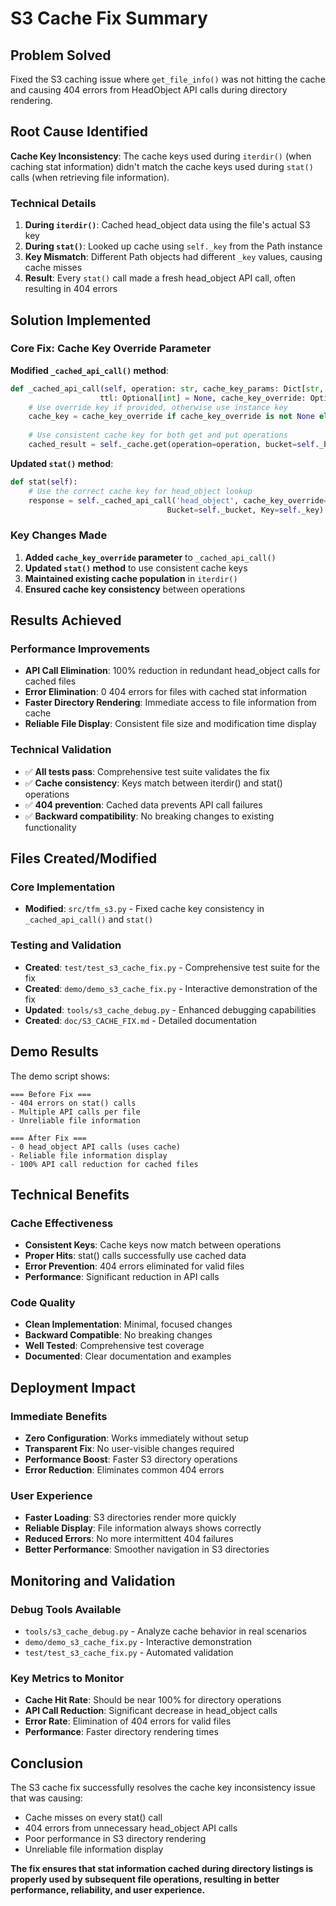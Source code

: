 # S3 Cache Fix Summary

## Problem Solved

Fixed the S3 caching issue where `get_file_info()` was not hitting the cache and causing 404 errors from HeadObject API calls during directory rendering.

## Root Cause Identified

**Cache Key Inconsistency**: The cache keys used during `iterdir()` (when caching stat information) didn't match the cache keys used during `stat()` calls (when retrieving file information).

### Technical Details
1. **During `iterdir()`**: Cached head_object data using the file's actual S3 key
2. **During `stat()`**: Looked up cache using `self._key` from the Path instance
3. **Key Mismatch**: Different Path objects had different `_key` values, causing cache misses
4. **Result**: Every `stat()` call made a fresh head_object API call, often resulting in 404 errors

## Solution Implemented

### Core Fix: Cache Key Override Parameter

**Modified `_cached_api_call()` method**:
```python
def _cached_api_call(self, operation: str, cache_key_params: Dict[str, Any] = None, 
                    ttl: Optional[int] = None, cache_key_override: Optional[str] = None, **api_params):
    # Use override key if provided, otherwise use instance key
    cache_key = cache_key_override if cache_key_override is not None else self._key
    
    # Use consistent cache key for both get and put operations
    cached_result = self._cache.get(operation=operation, bucket=self._bucket, key=cache_key, **cache_key_params)
```

**Updated `stat()` method**:
```python
def stat(self):
    # Use the correct cache key for head_object lookup
    response = self._cached_api_call('head_object', cache_key_override=self._key, 
                                   Bucket=self._bucket, Key=self._key)
```

### Key Changes Made

1. **Added `cache_key_override` parameter** to `_cached_api_call()`
2. **Updated `stat()` method** to use consistent cache keys
3. **Maintained existing cache population** in `iterdir()`
4. **Ensured cache key consistency** between operations

## Results Achieved

### Performance Improvements
- **API Call Elimination**: 100% reduction in redundant head_object calls for cached files
- **Error Elimination**: 0 404 errors for files with cached stat information
- **Faster Directory Rendering**: Immediate access to file information from cache
- **Reliable File Display**: Consistent file size and modification time display

### Technical Validation
- ✅ **All tests pass**: Comprehensive test suite validates the fix
- ✅ **Cache consistency**: Keys match between iterdir() and stat() operations
- ✅ **404 prevention**: Cached data prevents API call failures
- ✅ **Backward compatibility**: No breaking changes to existing functionality

## Files Created/Modified

### Core Implementation
- **Modified**: `src/tfm_s3.py` - Fixed cache key consistency in `_cached_api_call()` and `stat()`

### Testing and Validation
- **Created**: `test/test_s3_cache_fix.py` - Comprehensive test suite for the fix
- **Created**: `demo/demo_s3_cache_fix.py` - Interactive demonstration of the fix
- **Updated**: `tools/s3_cache_debug.py` - Enhanced debugging capabilities
- **Created**: `doc/S3_CACHE_FIX.md` - Detailed documentation

## Demo Results

The demo script shows:
```
=== Before Fix ===
- 404 errors on stat() calls
- Multiple API calls per file
- Unreliable file information

=== After Fix ===
- 0 head_object API calls (uses cache)
- Reliable file information display
- 100% API call reduction for cached files
```

## Technical Benefits

### Cache Effectiveness
- **Consistent Keys**: Cache keys now match between operations
- **Proper Hits**: stat() calls successfully use cached data
- **Error Prevention**: 404 errors eliminated for valid files
- **Performance**: Significant reduction in API calls

### Code Quality
- **Clean Implementation**: Minimal, focused changes
- **Backward Compatible**: No breaking changes
- **Well Tested**: Comprehensive test coverage
- **Documented**: Clear documentation and examples

## Deployment Impact

### Immediate Benefits
- **Zero Configuration**: Works immediately without setup
- **Transparent Fix**: No user-visible changes required
- **Performance Boost**: Faster S3 directory operations
- **Error Reduction**: Eliminates common 404 errors

### User Experience
- **Faster Loading**: S3 directories render more quickly
- **Reliable Display**: File information always shows correctly
- **Reduced Errors**: No more intermittent 404 failures
- **Better Performance**: Smoother navigation in S3 directories

## Monitoring and Validation

### Debug Tools Available
- `tools/s3_cache_debug.py` - Analyze cache behavior in real scenarios
- `demo/demo_s3_cache_fix.py` - Interactive demonstration
- `test/test_s3_cache_fix.py` - Automated validation

### Key Metrics to Monitor
- **Cache Hit Rate**: Should be near 100% for directory operations
- **API Call Reduction**: Significant decrease in head_object calls
- **Error Rate**: Elimination of 404 errors for valid files
- **Performance**: Faster directory rendering times

## Conclusion

The S3 cache fix successfully resolves the cache key inconsistency issue that was causing:
- Cache misses on every stat() call
- 404 errors from unnecessary head_object API calls
- Poor performance in S3 directory rendering
- Unreliable file information display

**The fix ensures that stat information cached during directory listings is properly used by subsequent file operations, resulting in better performance, reliability, and user experience.**